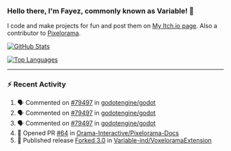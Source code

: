 ### Hello there, I'm Fayez, commonly known as Variable! 👋
I code and make projects for fun and post them on [My Itch.io page](https://variable-industries.itch.io/). Also a contributor to [Pixelorama](https://github.com/Orama-Interactive/Pixelorama).

[![GitHub Stats](https://github-readme-stats.vercel.app/api/?username=Variable-ind&show_icons=true&theme=merko)](https://github.com/anuraghazra/github-readme-stats)

[![Top Languages](https://github-readme-stats.vercel.app/api/top-langs/?username=Variable-ind&layout=compact&theme=merko)](https://github.com/anuraghazra/github-readme-stats)

---

### :zap: Recent Activity

<!--START_SECTION:activity-->
1. 🗣 Commented on [#79497](https://github.com/godotengine/godot/issues/79497#issuecomment-1798551308) in [godotengine/godot](https://github.com/godotengine/godot)
2. 🗣 Commented on [#79497](https://github.com/godotengine/godot/issues/79497#issuecomment-1798518653) in [godotengine/godot](https://github.com/godotengine/godot)
3. 🗣 Commented on [#79497](https://github.com/godotengine/godot/issues/79497#issuecomment-1798449494) in [godotengine/godot](https://github.com/godotengine/godot)
4. 💪 Opened PR [#64](https://github.com/Orama-Interactive/Pixelorama-Docs/pull/64) in [Orama-Interactive/Pixelorama-Docs](https://github.com/Orama-Interactive/Pixelorama-Docs)
5. 🚀 Published release [Forked 3.0](https://github.com/Variable-ind/VoxeloramaExtension/releases/tag/3.0) in [Variable-ind/VoxeloramaExtension](https://github.com/Variable-ind/VoxeloramaExtension)
<!--END_SECTION:activity-->

<!--
**Variable-ind/Variable-ind** is a ✨ _special_ ✨ repository because its `README.md` (this file) appears on your GitHub profile.

Here are some ideas to get you started:
- 🌱 I’m currently studying at ...
- 🔭 I’m currently working on ...
- 👯 I’m looking to collaborate on ...
- 🤔 I’m looking for help with ...
- 💬 Ask me about ...
- 📫 How to reach me: ...
- ⚡ Fun fact: ...
-->
